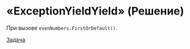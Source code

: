 # «ExceptionYieldYield» (Решение)

При вызове `evenNumbers.FirstOrDefault()`.

[Задача](./ExceptionYieldYield-P.md)
